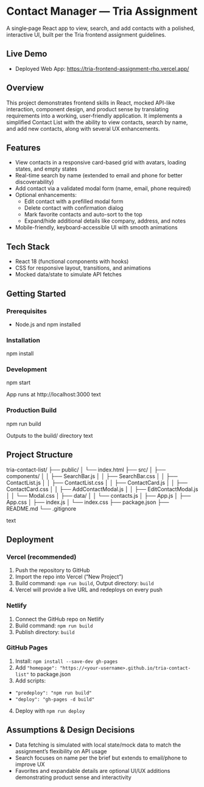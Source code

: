 # Contact Manager — Tria Assignment

A single‑page React app to view, search, and add contacts with a polished, interactive UI, built per the Tria frontend assignment guidelines.

## Live Demo
- Deployed Web App: https://tria-frontend-assignment-rho.vercel.app/

## Overview
This project demonstrates frontend skills in React, mocked API-like interaction, component design, and product sense by translating requirements into a working, user‑friendly application. It implements a simplified Contact List with the ability to view contacts, search by name, and add new contacts, along with several UX enhancements.

## Features
- View contacts in a responsive card-based grid with avatars, loading states, and empty states
- Real-time search by name (extended to email and phone for better discoverability)
- Add contact via a validated modal form (name, email, phone required)
- Optional enhancements:
  - Edit contact with a prefilled modal form
  - Delete contact with confirmation dialog
  - Mark favorite contacts and auto-sort to the top
  - Expand/hide additional details like company, address, and notes
- Mobile-friendly, keyboard-accessible UI with smooth animations

## Tech Stack
- React 18 (functional components with hooks)
- CSS for responsive layout, transitions, and animations
- Mocked data/state to simulate API fetches

## Getting Started

### Prerequisites
- Node.js and npm installed

### Installation

npm install

### Development
npm start

App runs at http://localhost:3000
text

### Production Build
npm run build

Outputs to the build/ directory
text

## Project Structure
tria-contact-list/
├── public/
│ └── index.html
├── src/
│ ├── components/
│ │ ├── SearchBar.js
│ │ ├── SearchBar.css
│ │ ├── ContactList.js
│ │ ├── ContactList.css
│ │ ├── ContactCard.js
│ │ ├── ContactCard.css
│ │ ├── AddContactModal.js
│ │ ├── EditContactModal.js
│ │ └── Modal.css
│ ├── data/
│ │ └── contacts.js
│ ├── App.js
│ ├── App.css
│ ├── index.js
│ └── index.css
├── package.json
├── README.md
└── .gitignore

text

## Deployment

### Vercel (recommended)
1. Push the repository to GitHub
2. Import the repo into Vercel (“New Project”)
3. Build command: `npm run build`, Output directory: `build`
4. Vercel will provide a live URL and redeploys on every push

### Netlify
1. Connect the GitHub repo on Netlify
2. Build command: `npm run build`
3. Publish directory: `build`

### GitHub Pages
1. Install: `npm install --save-dev gh-pages`
2. Add `"homepage": "https://<your-username>.github.io/tria-contact-list"` to package.json
3. Add scripts:
  - `"predeploy": "npm run build"`
  - `"deploy": "gh-pages -d build"`
4. Deploy with `npm run deploy`

## Assumptions & Design Decisions
- Data fetching is simulated with local state/mock data to match the assignment’s flexibility on API usage
- Search focuses on name per the brief but extends to email/phone to improve UX
- Favorites and expandable details are optional UI/UX additions demonstrating product sense and interactivity